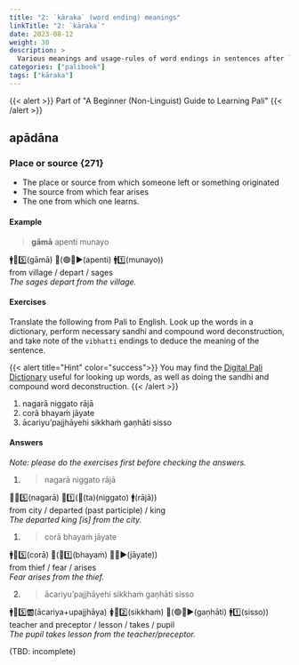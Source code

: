 ```yaml
---
title: "2: `kāraka` (word ending) meanings"
linkTitle: "2: `kāraka`"
date: 2023-08-12
weight: 30
description: >
  Various meanings and usage-rules of word endings in sentences after `vibhatti` has been applied {271}-{315}
categories: ["palibook"]
tags: ["kāraka"]
---
```


{{< alert >}}
Part of "A Beginner (Non-Linguist) Guide to Learning Pali"
{{< /alert >}}

## apādāna

### Place or source {271}

* The place or source from which someone left or something originated
* The source from which fear arises
* The one from which one learns.

#### Example

> **gāmā** apenti munayo

🚹👤5️⃣(gāmā) 👥(🟢🤟▶️(apenti) 🚹1️⃣(munayo))  
from village / depart / sages  
*The sages depart from the village.*

#### Exercises

Translate the following from Pali to English. Look up the words in a dictionary,
perform necessary sandhi and compound word deconstruction, and take note of
the `vibhatti` endings to deduce the meaning of the sentence.

{{< alert title="Hint" color="success">}}
You may find the [Digital Pali Dictionary](https://digitalpalidictionary.github.io/)
useful for looking up words, as well as doing the sandhi and compound word
deconstruction.
{{< /alert >}}

1. nagarā niggato rājā
2. corā bhayaṁ jāyate
3. ācariyu’pajjhāyehi sikkhaṁ gaṇhāti sisso

#### Answers

*Note: please do the exercises first before checking the answers.*

1. > nagarā niggato rājā

🚻👤5️⃣(nagarā) 👤1️⃣(🔽(ta)(niggato) 🚹(rājā))  
from city / departed (past participle) / king  
*The departed king [is] from the city.*

1. > corā bhayaṁ jāyate

🚹👤5️⃣(corā) 👤(🚻1️⃣(bhayaṁ) 🔵🤟▶️(jāyate))  
from thief / fear / arises  
*Fear arises from the thief.*

2. > ācariyu’pajjhāyehi sikkhaṁ gaṇhāti sisso

🚹👤5️⃣🆎(ācariya+upajjhāya) 🚺👤2️⃣(sikkhaṁ) 👤(🟢🤟▶️(gaṇhāti) 🚹1️⃣(sisso))  
teacher and preceptor / lesson / takes / pupil  
*The pupil takes lesson from the teacher/preceptor.*

(TBD: incomplete)